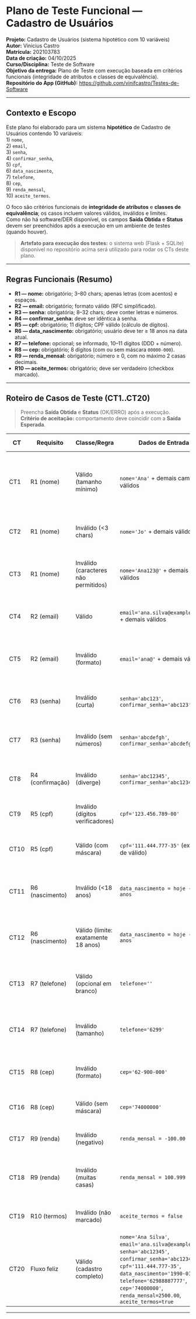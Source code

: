 # Plano de Teste Funcional — Cadastro de Usuários

**Projeto:** Cadastro de Usuários (sistema hipotético com 10 variáveis)  
**Autor:** Vinicius Castro  
**Matrícula:** 202103783  
**Data de criação:** 04/10/2025  
**Curso/Disciplina:** Teste de Software  
**Objetivo da entrega:** Plano de Teste com execução baseada em critérios funcionais (integridade de atributos e classes de equivalência).  
**Repositório do App (GitHub):** https://github.com/vinifcastro/Testes-de-Software

---

## Contexto e Escopo
Este plano foi elaborado para um sistema **hipotético** de Cadastro de Usuários contendo 10 variáveis:  
    1) `nome`,  
    2) `email`,  
    3) `senha`,  
    4) `confirmar_senha`,  
    5) `cpf`,  
    6) `data_nascimento`,  
    7) `telefone`,  
    8) `cep`,  
    9) `renda_mensal`,  
    10) `aceite_termos`.  

O foco são critérios funcionais de **integridade de atributos** e **classes de equivalência**; os casos incluem valores válidos, inválidos e limites.  
Como não há software/DER disponível, os campos **Saída Obtida** e **Status** devem ser preenchidos após a execução em um ambiente de testes (quando houver).

> **Artefato para execução dos testes:** o sistema web (Flask + SQLite) disponível no repositório acima será utilizado para rodar os CTs deste plano.

---

## Regras Funcionais (Resumo)
- **R1 — nome:** obrigatório; 3–80 chars; apenas letras (com acentos) e espaços.
- **R2 — email:** obrigatório; formato válido (RFC simplificado).
- **R3 — senha:** obrigatória; 8–32 chars; deve conter letras e números.
- **R4 — confirmar_senha:** deve ser idêntica à senha.
- **R5 — cpf:** obrigatório; 11 dígitos; CPF válido (cálculo de dígitos).
- **R6 — data_nascimento:** obrigatório; usuário deve ter ≥ 18 anos na data atual.
- **R7 — telefone:** opcional; se informado, 10–11 dígitos (DDD + número).
- **R8 — cep:** obrigatório; 8 dígitos (com ou sem máscara `00000-000`).
- **R9 — renda_mensal:** obrigatório; número ≥ 0, com no máximo 2 casas decimais.
- **R10 — aceite_termos:** obrigatório; deve ser verdadeiro (checkbox marcado).

---

## Roteiro de Casos de Teste (CT1..CT20)

> Preencha **Saída Obtida** e **Status** (OK/ERRO) após a execução.  
> **Critério de aceitação:** comportamento deve coincidir com a **Saída Esperada**.

| CT  | Requisito        | Classe/Regra                          | Dados de Entrada                                                                                                                                                                                                                                                   | Passos                                                                                                                                                                                                                          | Saída Esperada                                                                                 | Saída Obtida | Status |
|-----|------------------|---------------------------------------|---------------------------------------------------------------------------------------------------------------------------------------------------------------------------------------------------------------------------------------------------------------------|---------------------------------------------------------------------------------------------------------------------------------------------------------------------------------------------------------------------------------|-------------------------------------------------------------------------------------------------|--------------|--------|
| CT1 | R1 (nome)        | Válido (tamanho mínimo)               | `nome='Ana'` + demais campos válidos                                                                                                                                                                                                                                | Acessar tela de cadastro; preencher nome com “Ana” e demais válidos; submeter.                                                                                                                                                | Cadastro aceito; mensagem de sucesso.                                                           |              |        |
| CT2 | R1 (nome)        | Inválido (<3 chars)                   | `nome='Jo'` + demais válidos                                                                                                                                                                                                                                        | Preencher “Jo” e demais válidos; submeter.                                                                                                                                                                                     | Erro de validação no campo nome: “mínimo 3 caracteres”.                                         |              |        |
| CT3 | R1 (nome)        | Inválido (caracteres não permitidos)  | `nome='Ana123@'` + demais válidos                                                                                                                                                                                                                                   | Preencher nome com “Ana123@” e demais válidos; submeter.                                                                                                                                                                       | Erro de validação no campo nome: “apenas letras e espaços”.                                     |              |        |
| CT4 | R2 (email)       | Válido                                | `email='ana.silva@example.com'` + demais válidos                                                                                                                                                                                                                    | Preencher email válido e demais válidos; submeter.                                                                                                                                                                             | Cadastro aceito; mensagem de sucesso.                                                           |              |        |
| CT5 | R2 (email)       | Inválido (formato)                    | `email='ana@'` + demais válidos                                                                                                                                                                                                                                     | Preencher email com “ana@” e demais válidos; submeter.                                                                                                                                                                         | Erro de validação no campo email: “formato inválido”.                                           |              |        |
| CT6 | R3 (senha)       | Inválido (curta)                      | `senha='abc123'`, `confirmar_senha='abc123'`                                                                                                                                                                                                                        | Preencher senha abaixo de 8 chars; submeter.                                                                                                                                                                                   | Erro de validação na senha: “mínimo 8 caracteres”.                                              |              |        |
| CT7 | R3 (senha)       | Inválido (sem números)                | `senha='abcdefgh'`, `confirmar_senha='abcdefgh'`                                                                                                                                                                                                                    | Preencher senha sem números; submeter.                                                                                                                                                                                         | Erro de validação na senha: “deve conter letras e números”.                                     |              |        |
| CT8 | R4 (confirmação) | Inválido (diverge)                    | `senha='abc12345'`, `confirmar_senha='abc12346'`                                                                                                                                                                                                                    | Preencher senha e confirmação diferentes; submeter.                                                                                                                                                                            | Erro: “senhas não conferem”.                                                                     |              |        |
| CT9 | R5 (cpf)         | Inválido (dígitos verificadores)      | `cpf='123.456.789-00'`                                                                                                                                                                                                                                              | Preencher CPF inválido; submeter.                                                                                                                                                                                              | Erro de validação no CPF: “CPF inválido”.                                                       |              |        |
| CT10| R5 (cpf)         | Válido (com máscara)                  | `cpf='111.444.777-35'` (exemplo de válido)                                                                                                                                                                                                                          | Preencher CPF válido com máscara; submeter.                                                                                                                                                                                    | Cadastro aceito; mensagem de sucesso.                                                           |              |        |
| CT11| R6 (nascimento)  | Inválido (<18 anos)                   | `data_nascimento = hoje - 10 anos`                                                                                                                                                                                                                                  | Informar data que torna o usuário com 10 anos; submeter.                                                                                                                                                                       | Erro de validação: “Idade mínima 18 anos”.                                                      |              |        |
| CT12| R6 (nascimento)  | Válido (limite: exatamente 18 anos)   | `data_nascimento = hoje - 18 anos`                                                                                                                                                                                                                                  | Informar data que resulta em 18 anos completos; submeter.                                                                                                                                                                      | Cadastro aceito; mensagem de sucesso.                                                           |              |        |
| CT13| R7 (telefone)    | Válido (opcional em branco)           | `telefone=''`                                                                                                                                                                                                                                                        | Deixar telefone em branco; demais válidos; submeter.                                                                                                                                                                           | Cadastro aceito; mensagem de sucesso.                                                           |              |        |
| CT14| R7 (telefone)    | Inválido (tamanho)                    | `telefone='6299'`                                                                                                                                                                                                                                                    | Informar telefone com menos de 10 dígitos; submeter.                                                                                                                                                                           | Erro: “telefone deve ter 10 ou 11 dígitos”.                                                     |              |        |
| CT15| R8 (cep)         | Inválido (formato)                    | `cep='62-900-000'`                                                                                                                                                                                                                                                   | Informar CEP com máscara incorreta; submeter.                                                                                                                                                                                  | Erro: “CEP deve ter 8 dígitos (00000-000 opcional)”.                                            |              |        |
| CT16| R8 (cep)         | Válido (sem máscara)                  | `cep='74000000'`                                                                                                                                                                                                                                                     | Informar CEP com 8 dígitos; submeter.                                                                                                                                                                                          | Cadastro aceito; mensagem de sucesso.                                                           |              |        |
| CT17| R9 (renda)       | Inválido (negativo)                   | `renda_mensal = -100.00`                                                                                                                                                                                                                                             | Informar renda negativa; submeter.                                                                                                                                                                                             | Erro: “renda_mensal deve ser ≥ 0”.                                                               |              |        |
| CT18| R9 (renda)       | Inválido (muitas casas)               | `renda_mensal = 100.999`                                                                                                                                                                                                                                             | Informar renda com mais de 2 casas decimais; submeter.                                                                                                                                                                         | Erro: “máximo 2 casas decimais”.                                                                |              |        |
| CT19| R10 (termos)     | Inválido (não marcado)                | `aceite_termos = false`                                                                                                                                                                                                                                              | Não marcar checkbox; submeter.                                                                                                                                                                                                 | Erro: “É necessário aceitar os termos”.                                                         |              |        |
| CT20| Fluxo feliz      | Válido (cadastro completo)            | `nome='Ana Silva'`, `email='ana.silva@example.com'`, `senha='abc12345'`, `confirmar_senha='abc12345'`, `cpf='111.444.777-35'`, `data_nascimento='1990-01-01'`, `telefone='62988887777'`, `cep='74000000'`, `renda_mensal=2500.00`, `aceite_termos=true` | Preencher todos os campos conforme entrada; submeter.                                                                                                                                                                          | Cadastro aceito; usuário criado; redirecionar para dashboard/perfil.                            |              |        |

---

